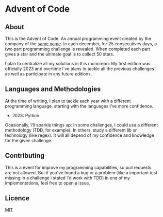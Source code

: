 # Advent of Code

## About
This is the Advent of Code: An annual programming event created by the company of the [same name](https://adventofcode.com). In each december, for 25 consecutives days, a two part programming challenge is revealed. When completed each part gives a star and the ultimate goal is to collect 50 stars.

I plan to centralize all my solutions in this monorepo: My first edition was officially 2023 and overtime I've plans to tackle all the previous challenges as well as participate in any future editions.

## Languages and Methodologies
At the time of writing, I plan to tackle each year with a different programming language, starting with the languages I've more confidence. 
- 2023: Python

Ocasionally, I'll sparkle things up: In some challenges, I could use a different methodology (TDD, for example). In others, study a different lib or technology (like regex). It will all depend of my confidence and knowledge for the given challenge.

## Contributing
This is a event for improve my programming capabilities, so pull requests are not allowed. But if you've found a bug or a problem (like a important test missing in a challenge I stated I'd work with TDD) in one of my implementations, feel free to open a issue.

## Licence
[MIT](https://choosealicense.com/licenses/mit/)



